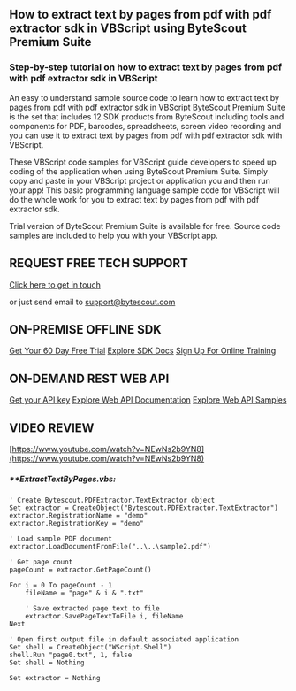 ## How to extract text by pages from pdf with pdf extractor sdk in VBScript using ByteScout Premium Suite

### Step-by-step tutorial on how to extract text by pages from pdf with pdf extractor sdk in VBScript

An easy to understand sample source code to learn how to extract text by pages from pdf with pdf extractor sdk in VBScript ByteScout Premium Suite is the set that includes 12 SDK products from ByteScout including tools and components for PDF, barcodes, spreadsheets, screen video recording and you can use it to extract text by pages from pdf with pdf extractor sdk with VBScript.

 These VBScript code samples for VBScript guide developers to speed up coding of the application when using ByteScout Premium Suite.  Simply copy and paste in your VBScript project or application you and then run your app! This basic programming language sample code for VBScript will do the whole work for you to extract text by pages from pdf with pdf extractor sdk.

Trial version of ByteScout Premium Suite is available for free. Source code samples are included to help you with your VBScript app.

## REQUEST FREE TECH SUPPORT

[Click here to get in touch](https://bytescout.zendesk.com/hc/en-us/requests/new?subject=ByteScout%20Premium%20Suite%20Question)

or just send email to [support@bytescout.com](mailto:support@bytescout.com?subject=ByteScout%20Premium%20Suite%20Question) 

## ON-PREMISE OFFLINE SDK 

[Get Your 60 Day Free Trial](https://bytescout.com/download/web-installer?utm_source=github-readme)
[Explore SDK Docs](https://bytescout.com/documentation/index.html?utm_source=github-readme)
[Sign Up For Online Training](https://academy.bytescout.com/)


## ON-DEMAND REST WEB API

[Get your API key](https://pdf.co/documentation/api?utm_source=github-readme)
[Explore Web API Documentation](https://pdf.co/documentation/api?utm_source=github-readme)
[Explore Web API Samples](https://github.com/bytescout/ByteScout-SDK-SourceCode/tree/master/PDF.co%20Web%20API)

## VIDEO REVIEW

[https://www.youtube.com/watch?v=NEwNs2b9YN8](https://www.youtube.com/watch?v=NEwNs2b9YN8)




<!-- code block begin -->

##### ****ExtractTextByPages.vbs:**
    
```
' Create Bytescout.PDFExtractor.TextExtractor object
Set extractor = CreateObject("Bytescout.PDFExtractor.TextExtractor")
extractor.RegistrationName = "demo"
extractor.RegistrationKey = "demo"

' Load sample PDF document
extractor.LoadDocumentFromFile("..\..\sample2.pdf")

' Get page count
pageCount = extractor.GetPageCount()
		
For i = 0 To pageCount - 1
	fileName = "page" & i & ".txt"

	' Save extracted page text to file
	extractor.SavePageTextToFile i, fileName
Next

' Open first output file in default associated application
Set shell = CreateObject("WScript.Shell")
shell.Run "page0.txt", 1, false
Set shell = Nothing

Set extractor = Nothing


```

<!-- code block end -->